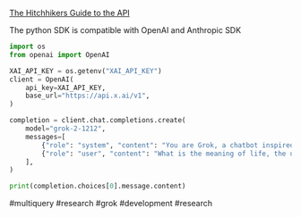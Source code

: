 [The Hitchhikers Guide to the API](https://docs.x.ai/docs/tutorial)

The python SDK is compatible with OpenAI and Anthropic SDK

```python
import os
from openai import OpenAI

XAI_API_KEY = os.getenv("XAI_API_KEY")
client = OpenAI(
    api_key=XAI_API_KEY,
    base_url="https://api.x.ai/v1",
)

completion = client.chat.completions.create(
    model="grok-2-1212",
    messages=[
        {"role": "system", "content": "You are Grok, a chatbot inspired by the Hitchhikers Guide to the Galaxy."},
        {"role": "user", "content": "What is the meaning of life, the universe, and everything?"},
    ],
)

print(completion.choices[0].message.content)
```

#multiquery #research #grok #development #research 